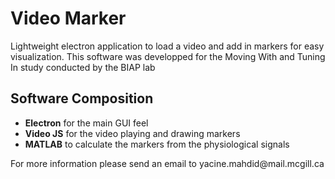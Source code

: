 <h1> Video Marker </h1>
<p> Lightweight electron application to load a video and add in markers for easy visualization.
This software was developped for the Moving With and Tuning In study conducted by the BIAP lab</p>
<h2>Software Composition</h2>
<ul>
  <li><b>Electron</b> for the main GUI feel</li>
  <li><b>Video JS</b> for the video playing and drawing markers</li>
  <li><b>MATLAB</b> to calculate the markers from the physiological signals</li>
</ul>

<p> For more information please send an email to yacine.mahdid@mail.mcgill.ca </p>
